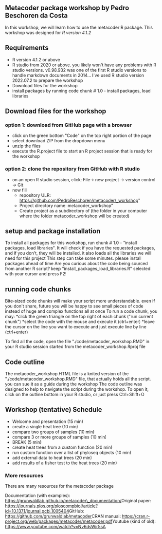 ﻿## Metacoder package workshop by Pedro Beschoren da Costa
In this workshop, we will learn how to use the metacoder R package. This workshop was designed for *R version 4.1.2*
## Requirements
* R version 4.1.2 or above
* R studio from 2020 or above. you likely won't have any problems with R studio versions.  v0.98.932 was one of the first R studio versions to handle markdown documents in 2014... I've used R studio version 2022.07.2 to prepare the workshop
* Download files for the workshop
* install packages by running code chunk # 1.0 - install packages, load libraries
## Download files for the workshop
### option 1: download from GitHub page with a browser
* click on the green bottom "Code" on the top right portion of the page
* select download ZIP from the dropdown menu
* unzip the files
* execute the R.project file to start an R project session that is ready for the workshop
### option 2: clone the repository from GitHub with R studio
* on an open R studio session, click: File-> new project -> version control -> Git
* now fill
  * repository ULR: https://github.com/PedroBeschoren/metacoder\_workshop"
  * Project directory name: metacoder\_workshop"
  * Create project as a subdirectory of (the folder in your computer where the folder metacoder\_workshop will be created)
## setup and package installation
To install all packages for this workshop, run chunk # 1.0 - "install packages, load libraries". It will check if you have the requested packages, and if you don't, they will be installed. it also loads all the libraries we will need for this project
This step can take some minutes. please install packages ahead of time​
Are you curious about the code being sourced from another R script? keep "install\_packages\_load\_libraries.R" selected with your cursor and press F2!
## running code chunks
Bite-sized code chunks will make your script more understandable. even if you don't share, future you will be happy to see small pieces of code instead of huge and complex functions all at once To run a code chunk, you may:
\*click the green triangle on the top right of each chunk ("run current chunk")
\*select the code with the mouse and execute it (ctrl+enter)
\*leave the cursor on the line you want to execute and just execute line by line (ctrl+enter)

To find all the code, open the file "./code/metacoder\_workshop.RMD" in your R studio session started from the metacoder\_workshop.Rproj file
## Code outline
The metacoder\_workshop.HTML file is a knited version of the "./code/metacoder\_workshop.RMD" file, that actually holds all the script. you can sue it as a guide during the workshop
The code outline was designed to help to navigate the script during the workshop. To open it, click on the outline bottom in your R studio, or just press Ctrl+Shift+O
## Workshop (tentative) Schedule
- Welcome and presentation (15 min)
- create a single heat tree (10 min)
- compare two groups of samples (10 min)
- compare 3 or more groups of samples (10 min)
- BREAK (5 min)
- create heat trees from a custom function (20 min)
- run custom function over a list of phyloseq objects (10 min)
- add external data to heat trees (20 min)
- add results of a fisher test to the heat trees (20 min)
### More resources
There are many resources for the metacoder package

Documentation (with examples): https://grunwaldlab.github.io/metacoder\_documentation/​
Original paper: https://journals.plos.org/ploscompbiol/article?id=10.1371/journal.pcbi.1005404​
GitHub: https://github.com/grunwaldlab/metacoder​
CRAN manual: https://cran.r-project.org/web/packages/metacoder/metacoder.pdf​
Youtube (kind of old): https://www.youtube.com/watch?v=Nv6dsWjr5sA
